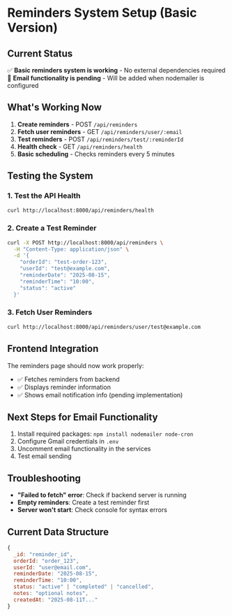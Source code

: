 # Reminders System Setup (Basic Version)

## Current Status
✅ **Basic reminders system is working** - No external dependencies required
🔄 **Email functionality is pending** - Will be added when nodemailer is configured

## What's Working Now
1. **Create reminders** - POST `/api/reminders`
2. **Fetch user reminders** - GET `/api/reminders/user/:email`
3. **Test reminders** - POST `/api/reminders/test/:reminderId`
4. **Health check** - GET `/api/reminders/health`
5. **Basic scheduling** - Checks reminders every 5 minutes

## Testing the System

### 1. Test the API Health
```bash
curl http://localhost:8000/api/reminders/health
```

### 2. Create a Test Reminder
```bash
curl -X POST http://localhost:8000/api/reminders \
  -H "Content-Type: application/json" \
  -d '{
    "orderId": "test-order-123",
    "userId": "test@example.com",
    "reminderDate": "2025-08-15",
    "reminderTime": "10:00",
    "status": "active"
  }'
```

### 3. Fetch User Reminders
```bash
curl http://localhost:8000/api/reminders/user/test@example.com
```

## Frontend Integration
The reminders page should now work properly:
- ✅ Fetches reminders from backend
- ✅ Displays reminder information
- ✅ Shows email notification info (pending implementation)

## Next Steps for Email Functionality
1. Install required packages: `npm install nodemailer node-cron`
2. Configure Gmail credentials in `.env`
3. Uncomment email functionality in the services
4. Test email sending

## Troubleshooting
- **"Failed to fetch" error**: Check if backend server is running
- **Empty reminders**: Create a test reminder first
- **Server won't start**: Check console for syntax errors

## Current Data Structure
```javascript
{
  _id: "reminder_id",
  orderId: "order_123",
  userId: "user@email.com",
  reminderDate: "2025-08-15",
  reminderTime: "10:00",
  status: "active" | "completed" | "cancelled",
  notes: "optional notes",
  createdAt: "2025-08-11T..."
}
```




